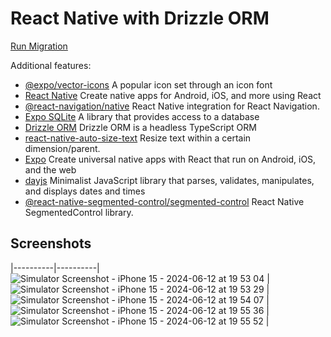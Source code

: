 # React Native with Drizzle ORM

[Run Migration](https://orm.drizzle.team/kit-docs/commands)

Additional features:
- [@expo/vector-icons](https://docs.expo.dev/guides/icons/) A popular icon set through an icon font
- [React Native](https://reactnative.dev/) Create native apps for Android, iOS, and more using React
- [@react-navigation/native](https://reactnavigation.org/) React Native integration for React Navigation.
- [Expo SQLite](https://docs.expo.dev/versions/latest/sdk/sqlite-next/) A library that provides access to a database
- [Drizzle ORM](https://orm.drizzle.team/docs/get-started-sqlite#expo-sqlite/) Drizzle ORM is a headless TypeScript ORM
- [react-native-auto-size-text](https://github.com/juniorklawa/react-native-auto-size-text/) Resize text within a certain dimension/parent.
- [Expo](https://orm.drizzle.team/docs/get-started-sqlite#expo-sqlite/) Create universal native apps with React that run on Android, iOS, and the web
- [dayjs](https://orm.drizzle.team/docs/get-started-sqlite#expo-sqlite/) Minimalist JavaScript library that parses, validates, manipulates, and displays dates and times
- [@react-native-segmented-control/segmented-control](https://github.com/react-native-segmented-control/segmented-control/) React Native SegmentedControl library.


## Screenshots
|----------|----------|
![Simulator Screenshot - iPhone 15 - 2024-06-12 at 19 53 04](https://github.com/sam-Encodev/sqliteApp/assets/90272552/6d75a34e-c598-4f92-a2b2-bb4618b2de78) | ![Simulator Screenshot - iPhone 15 - 2024-06-12 at 19 53 29](https://github.com/sam-Encodev/sqliteApp/assets/90272552/e740ce8d-159f-4095-95f7-b6ddfb24e029) | 
![Simulator Screenshot - iPhone 15 - 2024-06-12 at 19 54 07](https://github.com/sam-Encodev/sqliteApp/assets/90272552/8d3c61e9-732d-4ad5-b17c-4dcfd594a584) | ![Simulator Screenshot - iPhone 15 - 2024-06-12 at 19 55 36](https://github.com/sam-Encodev/sqliteApp/assets/90272552/d71845f5-fbcf-41c5-a05b-1cfce97d432c) | 
![Simulator Screenshot - iPhone 15 - 2024-06-12 at 19 55 52](https://github.com/sam-Encodev/sqliteApp/assets/90272552/82429ffa-0b36-4d45-9482-ee50a9ac5e4c) | 


